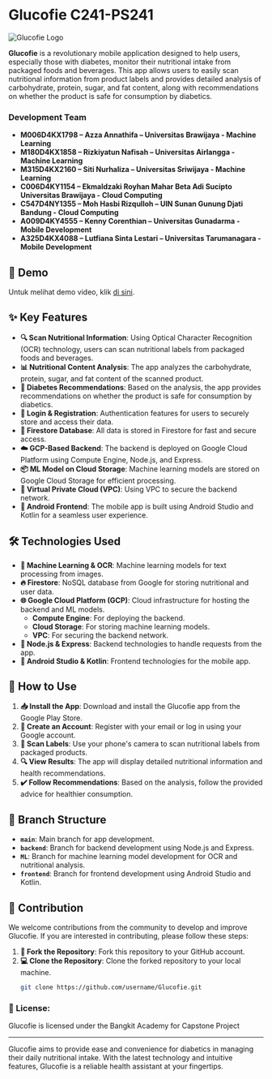 # Glucofie C241-PS241



![Glucofie Logo](https://drive.google.com/uc?export=view&id=1lsEbW4fFje8a7cPCeMvy8YwzwJLmKgVA)

**Glucofie** is a revolutionary mobile application designed to help users, especially those with diabetes, monitor their nutritional intake from packaged foods and beverages. This app allows users to easily scan nutritional information from product labels and provides detailed analysis of carbohydrate, protein, sugar, and fat content, along with recommendations on whether the product is safe for consumption by diabetics.
### Development Team

- **M006D4KX1798 – Azza Annathifa – Universitas Brawijaya - Machine Learning**
- **M180D4KX1858 – Rizkiyatun Nafisah – Universitas Airlangga - Machine Learning**
- **M315D4KX2160 – Siti Nurhaliza – Universitas Sriwijaya - Machine Learning**
- **C006D4KY1154 – Ekmaldzaki Royhan Mahar Beta Adi Sucipto Universitas Brawijaya - Cloud Computing**
- **C547D4NY1355 – Moh Hasbi Rizqulloh – UIN Sunan Gunung Djati Bandung - Cloud Computing**
- **A009D4KY4555 – Kenny Corenthian – Universitas Gunadarma - Mobile Development**
- **A325D4KX4088 – Lutfiana Sinta Lestari – Universitas Tarumanagara - Mobile Development**
  
## 🎥 Demo

Untuk melihat demo video, klik [di sini](https://drive.google.com/file/d/1S9B19gqPTu2jpnHWftmqJOvQ5mui7yKV/view?usp=drivesdk).

## ✨ Key Features

- **🔍 Scan Nutritional Information**: Using Optical Character Recognition (OCR) technology, users can scan nutritional labels from packaged foods and beverages.
- **📊 Nutritional Content Analysis**: The app analyzes the carbohydrate, protein, sugar, and fat content of the scanned product.
- **🔔 Diabetes Recommendations**: Based on the analysis, the app provides recommendations on whether the product is safe for consumption by diabetics.
- **🔐 Login & Registration**: Authentication features for users to securely store and access their data.
- **📁 Firestore Database**: All data is stored in Firestore for fast and secure access.
- **☁️ GCP-Based Backend**: The backend is deployed on Google Cloud Platform using Compute Engine, Node.js, and Express.
- **📦 ML Model on Cloud Storage**: Machine learning models are stored on Google Cloud Storage for efficient processing.
- **🔧 Virtual Private Cloud (VPC)**: Using VPC to secure the backend network.
- **📱 Android Frontend**: The mobile app is built using Android Studio and Kotlin for a seamless user experience.

## 🛠️ Technologies Used

- **🤖 Machine Learning & OCR**: Machine learning models for text processing from images.
- **🔥 Firestore**: NoSQL database from Google for storing nutritional and user data.
- **🌐 Google Cloud Platform (GCP)**: Cloud infrastructure for hosting the backend and ML models.
  - **Compute Engine**: For deploying the backend.
  - **Cloud Storage**: For storing machine learning models.
  - **VPC**: For securing the backend network.
- **🔧 Node.js & Express**: Backend technologies to handle requests from the app.
- **📲 Android Studio & Kotlin**: Frontend technologies for the mobile app.

## 🚀 How to Use

1. **📥 Install the App**: Download and install the Glucofie app from the Google Play Store.
2. **👤 Create an Account**: Register with your email or log in using your Google account.
3. **📸 Scan Labels**: Use your phone's camera to scan nutritional labels from packaged products.
4. **🔍 View Results**: The app will display detailed nutritional information and health recommendations.
5. **✔️ Follow Recommendations**: Based on the analysis, follow the provided advice for healthier consumption.

## 📂 Branch Structure

- **`main`**: Main branch for app development.
- **`backend`**: Branch for backend development using Node.js and Express.
- **`ML`**: Branch for machine learning model development for OCR and nutritional analysis.
- **`frontend`**: Branch for frontend development using Android Studio and Kotlin.

## 🌟 Contribution

We welcome contributions from the community to develop and improve Glucofie. If you are interested in contributing, please follow these steps:

1. **🍴 Fork the Repository**: Fork this repository to your GitHub account.
2. **💻 Clone the Repository**: Clone the forked repository to your local machine.
   ```bash
   git clone https://github.com/username/Glucofie.git
   ```
### 📄 License:
Glucofie is licensed under the Bangkit Academy for Capstone Project

---

Glucofie aims to provide ease and convenience for diabetics in managing their daily nutritional intake. With the latest technology and intuitive features, Glucofie is a reliable health assistant at your fingertips.
